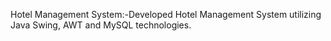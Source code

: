 Hotel Management System:-Developed  Hotel Management System utilizing Java Swing, AWT and MySQL technologies. 
